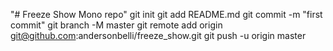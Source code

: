 "# Freeze Show Mono repo"  git init git add README.md git commit -m "first commit" git branch -M master git remote add origin git@github.com:andersonbelli/freeze_show.git git push -u origin master

